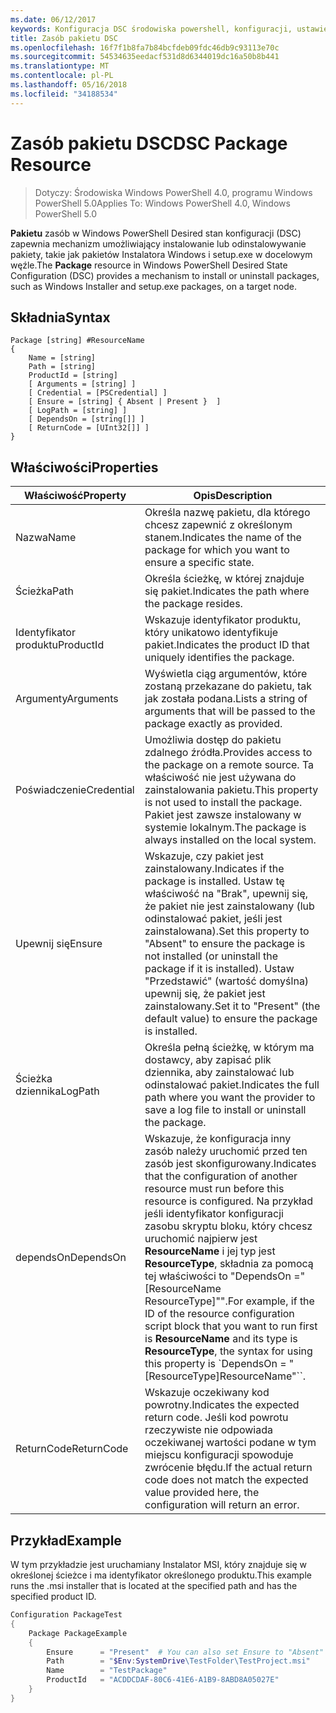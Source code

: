 ```yaml
---
ms.date: 06/12/2017
keywords: Konfiguracja DSC środowiska powershell, konfiguracji, ustawienia
title: Zasób pakietu DSC
ms.openlocfilehash: 16f7f1b8fa7b84bcfdeb09fdc46db9c93113e70c
ms.sourcegitcommit: 54534635eedacf531d8d6344019dc16a50b8b441
ms.translationtype: MT
ms.contentlocale: pl-PL
ms.lasthandoff: 05/16/2018
ms.locfileid: "34188534"
---
```

# <a name="dsc-package-resource"></a><span data-ttu-id="380be-103">Zasób pakietu DSC</span><span class="sxs-lookup"><span data-stu-id="380be-103">DSC Package Resource</span></span>

> <span data-ttu-id="380be-104">Dotyczy: Środowiska Windows PowerShell 4.0, programu Windows PowerShell 5.0</span><span class="sxs-lookup"><span data-stu-id="380be-104">Applies To: Windows PowerShell 4.0, Windows PowerShell 5.0</span></span>

<span data-ttu-id="380be-105">**Pakietu** zasób w Windows PowerShell Desired stan konfiguracji (DSC) zapewnia mechanizm umożliwiający instalowanie lub odinstalowywanie pakiety, takie jak pakietów Instalatora Windows i setup.exe w docelowym węźle.</span><span class="sxs-lookup"><span data-stu-id="380be-105">The **Package** resource in Windows PowerShell Desired State Configuration (DSC) provides a mechanism to install or uninstall packages, such as Windows Installer and setup.exe packages, on a target node.</span></span>

## <a name="syntax"></a><span data-ttu-id="380be-106">Składnia</span><span class="sxs-lookup"><span data-stu-id="380be-106">Syntax</span></span>

```
Package [string] #ResourceName
{
    Name = [string]
    Path = [string]
    ProductId = [string]
    [ Arguments = [string] ]
    [ Credential = [PSCredential] ]
    [ Ensure = [string] { Absent | Present }  ]
    [ LogPath = [string] ]
    [ DependsOn = [string[]] ]
    [ ReturnCode = [UInt32[]] ]
}
```

## <a name="properties"></a><span data-ttu-id="380be-107">Właściwości</span><span class="sxs-lookup"><span data-stu-id="380be-107">Properties</span></span>
|  <span data-ttu-id="380be-108">Właściwość</span><span class="sxs-lookup"><span data-stu-id="380be-108">Property</span></span>  |  <span data-ttu-id="380be-109">Opis</span><span class="sxs-lookup"><span data-stu-id="380be-109">Description</span></span>   |
|---|---|
| <span data-ttu-id="380be-110">Nazwa</span><span class="sxs-lookup"><span data-stu-id="380be-110">Name</span></span>| <span data-ttu-id="380be-111">Określa nazwę pakietu, dla którego chcesz zapewnić z określonym stanem.</span><span class="sxs-lookup"><span data-stu-id="380be-111">Indicates the name of the package for which you want to ensure a specific state.</span></span>|
| <span data-ttu-id="380be-112">Ścieżka</span><span class="sxs-lookup"><span data-stu-id="380be-112">Path</span></span>| <span data-ttu-id="380be-113">Określa ścieżkę, w której znajduje się pakiet.</span><span class="sxs-lookup"><span data-stu-id="380be-113">Indicates the path where the package resides.</span></span>|
| <span data-ttu-id="380be-114">Identyfikator produktu</span><span class="sxs-lookup"><span data-stu-id="380be-114">ProductId</span></span>| <span data-ttu-id="380be-115">Wskazuje identyfikator produktu, który unikatowo identyfikuje pakiet.</span><span class="sxs-lookup"><span data-stu-id="380be-115">Indicates the product ID that uniquely identifies the package.</span></span>|
| <span data-ttu-id="380be-116">Argumenty</span><span class="sxs-lookup"><span data-stu-id="380be-116">Arguments</span></span>| <span data-ttu-id="380be-117">Wyświetla ciąg argumentów, które zostaną przekazane do pakietu, tak jak została podana.</span><span class="sxs-lookup"><span data-stu-id="380be-117">Lists a string of arguments that will be passed to the package exactly as provided.</span></span>|
| <span data-ttu-id="380be-118">Poświadczenie</span><span class="sxs-lookup"><span data-stu-id="380be-118">Credential</span></span>| <span data-ttu-id="380be-119">Umożliwia dostęp do pakietu zdalnego źródła.</span><span class="sxs-lookup"><span data-stu-id="380be-119">Provides access to the package on a remote source.</span></span> <span data-ttu-id="380be-120">Ta właściwość nie jest używana do zainstalowania pakietu.</span><span class="sxs-lookup"><span data-stu-id="380be-120">This property is not used to install the package.</span></span> <span data-ttu-id="380be-121">Pakiet jest zawsze instalowany w systemie lokalnym.</span><span class="sxs-lookup"><span data-stu-id="380be-121">The package is always installed on the local system.</span></span>|
| <span data-ttu-id="380be-122">Upewnij się</span><span class="sxs-lookup"><span data-stu-id="380be-122">Ensure</span></span>| <span data-ttu-id="380be-123">Wskazuje, czy pakiet jest zainstalowany.</span><span class="sxs-lookup"><span data-stu-id="380be-123">Indicates if the package is installed.</span></span> <span data-ttu-id="380be-124">Ustaw tę właściwość na "Brak", upewnij się, że pakiet nie jest zainstalowany (lub odinstalować pakiet, jeśli jest zainstalowana).</span><span class="sxs-lookup"><span data-stu-id="380be-124">Set this property to "Absent" to ensure the package is not installed (or uninstall the package if it is installed).</span></span> <span data-ttu-id="380be-125">Ustaw "Przedstawić" (wartość domyślna) upewnij się, że pakiet jest zainstalowany.</span><span class="sxs-lookup"><span data-stu-id="380be-125">Set it to "Present" (the default value) to ensure the package is installed.</span></span>|
| <span data-ttu-id="380be-126">Ścieżka dziennika</span><span class="sxs-lookup"><span data-stu-id="380be-126">LogPath</span></span>| <span data-ttu-id="380be-127">Określa pełną ścieżkę, w którym ma dostawcy, aby zapisać plik dziennika, aby zainstalować lub odinstalować pakiet.</span><span class="sxs-lookup"><span data-stu-id="380be-127">Indicates the full path where you want the provider to save a log file to install or uninstall the package.</span></span>|
| <span data-ttu-id="380be-128">dependsOn</span><span class="sxs-lookup"><span data-stu-id="380be-128">DependsOn</span></span> | <span data-ttu-id="380be-129">Wskazuje, że konfiguracja inny zasób należy uruchomić przed ten zasób jest skonfigurowany.</span><span class="sxs-lookup"><span data-stu-id="380be-129">Indicates that the configuration of another resource must run before this resource is configured.</span></span> <span data-ttu-id="380be-130">Na przykład jeśli identyfikator konfiguracji zasobu skryptu bloku, który chcesz uruchomić najpierw jest **ResourceName** i jej typ jest **ResourceType**, składnia za pomocą tej właściwości to "DependsOn ="[ResourceName ResourceType]"".</span><span class="sxs-lookup"><span data-stu-id="380be-130">For example, if the ID of the resource configuration script block that you want to run first is **ResourceName** and its type is **ResourceType**, the syntax for using this property is \`DependsOn = "[ResourceType]ResourceName"\`\`.</span></span>|
| <span data-ttu-id="380be-131">ReturnCode</span><span class="sxs-lookup"><span data-stu-id="380be-131">ReturnCode</span></span>| <span data-ttu-id="380be-132">Wskazuje oczekiwany kod powrotny.</span><span class="sxs-lookup"><span data-stu-id="380be-132">Indicates the expected return code.</span></span> <span data-ttu-id="380be-133">Jeśli kod powrotu rzeczywiste nie odpowiada oczekiwanej wartości podane w tym miejscu konfiguracji spowoduje zwrócenie błędu.</span><span class="sxs-lookup"><span data-stu-id="380be-133">If the actual return code does not match the expected value provided here, the configuration will return an error.</span></span>|

## <a name="example"></a><span data-ttu-id="380be-134">Przykład</span><span class="sxs-lookup"><span data-stu-id="380be-134">Example</span></span>

<span data-ttu-id="380be-135">W tym przykładzie jest uruchamiany Instalator MSI, który znajduje się w określonej ścieżce i ma identyfikator określonego produktu.</span><span class="sxs-lookup"><span data-stu-id="380be-135">This example runs the .msi installer that is located at the specified path and has the specified product ID.</span></span>

```powershell
Configuration PackageTest
{
    Package PackageExample
    {
        Ensure      = "Present"  # You can also set Ensure to "Absent"
        Path        = "$Env:SystemDrive\TestFolder\TestProject.msi"
        Name        = "TestPackage"
        ProductId   = "ACDDCDAF-80C6-41E6-A1B9-8ABD8A05027E"
    }
}
```